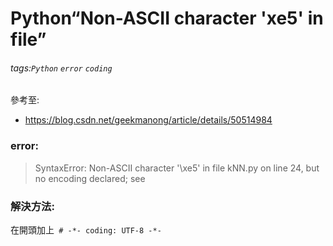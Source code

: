 # Python“Non-ASCII character 'xe5' in file”
###### tags:`Python` `error` `coding`

參考至:
 - https://blog.csdn.net/geekmanong/article/details/50514984

### error:
> SyntaxError: Non-ASCII character '\xe5' in file kNN.py on line 24, but no encoding declared; see

### 解決方法:
在開頭加上` # -*- coding: UTF-8 -*-`